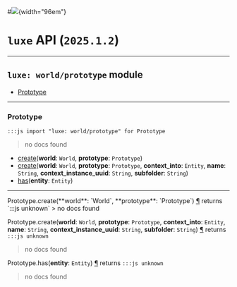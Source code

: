 #![](../../../../../../images/luxe-dark.svg){width="96em"}

# `luxe` API (`2025.1.2`)  


---

## `luxe: world/prototype` module

- [Prototype](#prototype)   

---

### Prototype
`:::js import "luxe: world/prototype" for Prototype`
> no docs found

- [create](#Prototype.create+2)(**world**: `World`, **prototype**: `Prototype`)
- [create](#Prototype.create+6)(**world**: `World`, **prototype**: `Prototype`, **context_into**: `Entity`, **name**: `String`, **context_instance_uuid**: `String`, **subfolder**: `String`)
- [has](#Prototype.has)(**entity**: `Entity`)

<hr/>
<endpoint module="luxe: world/prototype" class="Prototype" signature="create(world : World, prototype : Prototype)"></endpoint>
<signature id="Prototype.create+2">Prototype.create(**world**: `World`, **prototype**: `Prototype`)
<a class="headerlink" href="#Prototype.create+2" title="Permanent link">¶</a></signature>
<span class='api_ret'>returns</span> `:::js unknown`
> no docs found   

<endpoint module="luxe: world/prototype" class="Prototype" signature="create(world : World, prototype : Prototype, context_into : Entity, name : String, context_instance_uuid : String, subfolder : String)"></endpoint>
<signature id="Prototype.create+6">Prototype.create(**world**: `World`, **prototype**: `Prototype`, **context_into**: `Entity`, **name**: `String`, **context_instance_uuid**: `String`, **subfolder**: `String`)
<a class="headerlink" href="#Prototype.create+6" title="Permanent link">¶</a></signature>
<span class='api_ret'>returns</span> `:::js unknown`
> no docs found   

<endpoint module="luxe: world/prototype" class="Prototype" signature="has(entity : Entity)"></endpoint>
<signature id="Prototype.has">Prototype.has(**entity**: `Entity`)
<a class="headerlink" href="#Prototype.has" title="Permanent link">¶</a></signature>
<span class='api_ret'>returns</span> `:::js unknown`
> no docs found   

